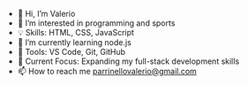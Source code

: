 - 👋 Hi, I’m Valerio
- 👀 I’m interested in programming and sports
- 💡 Skills: HTML, CSS, JavaScript
- 🌱 I’m currently learning node.js
- 🔧 Tools: VS Code, Git, GitHub
- 🚀 Current Focus: Expanding my full-stack development skills
- 📫 How to reach me parrinellovalerio@gmail.com

<!---
ValerioPar/ValerioPar is a ✨ special ✨ repository because its `README.md` (this file) appears on your GitHub profile.
You can click the Preview link to take a look at your changes.
--->
